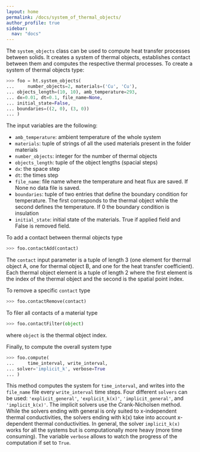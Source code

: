 ```yaml
---
layout: home
permalink: /docs/system_of_thermal_objects/
author_profile: true
sidebar:
  nav: "docs"
---
```


The `system_objects` class can be used to compute heat transfer processes between solids. It creates a system of thermal objects, establishes contact between them and computes the respective thermal processes. To create a system of thermal objects type:

```python
>>> foo = ht.system_objects(
...     number_objects=2, materials=('Cu', 'Cu'),
...	objects_length=(10, 10), amb_temperature=293,
...	dx=0.01, dt=0.1, file_name=None,
...	initial_state=False,
...	boundaries=((2, 0), (3, 0))
... )
```

The input variables are the following:

* `amb_temperature`: ambient temperature of the whole system
* `materials`: tuple of strings of all the used materials present in the folder materials
* `number_objects`: integer for the number of thermal objects
* `objects_length`: tuple of the object lengths (spacial steps)
* `dx`: the space step
* `dt`: the times step
* `file_name`: file name where the temperature and heat flux are saved. If None no data file is saved.
* `boundaries`: tuple of two entries that define the boundary condition for temperature. The first corresponds to the thermal object while the second defines the temperature. If 0 the boundary condition is insulation
* `initial_state`: initial state of the materials. True if applied field and False is removed field.

To add a contact between thermal objects type

```python
>>> foo.contactAdd(contact)
```

The `contact` input parameter is a tuple of length 3 (one element for thermal object A, one for thermal object B, and one for the heat transfer coefficient). Each thermal object element is a tuple of length 2 where the first element is the index of the thermal object and the second is the spatial point index.

To remove a specific `contact` type

```python
>>> foo.contactRemove(contact)
```

To filer all contacts of a material type

```python
>>> foo.contactFilter(object)
```

where `object` is the thermal object index.

Finally, to compute the overall system type

```python
>>> foo.compute(
...     time_interval, write_interval,
...	solver='implicit_k', verbose=True
... )
```

This method computes the system for `time_interval`, and writes into the `file_name` file every `write_interval` time steps. Four different `solvers` can be used: `'explicit_general'`, `'explicit_k(x)'`, `'implicit_general'`, and `'implicit_k(x)'`. The implicit solvers use the Crank-Nicholsen method. While the solvers ending with general is only suited to x-independent thermal conductivities, the solvers ending with k(x) take into account x-dependent thermal conductivities. In general, the solver `implicit_k(x)` works for all the systems but is computationally more heavy (more time consuming). The variable `verbose` allows to watch the progress of the computation if set to `True`.

